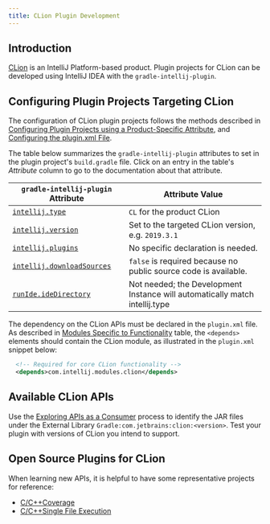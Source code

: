 ```yaml
---
title: CLion Plugin Development
---
```

<!-- Copyright 2000-2020 JetBrains s.r.o. and other contributors. Use of this source code is governed by the Apache 2.0 license that can be found in the LICENSE file. -->

## Introduction
[CLion](https://www.jetbrains.com/clion/) is an IntelliJ Platform-based product.
Plugin projects for CLion can be developed using IntelliJ IDEA with the `gradle-intellij-plugin`.

## Configuring Plugin Projects Targeting CLion
The configuration of CLion plugin projects follows the methods described in [Configuring Plugin Projects using a Product-Specific Attribute](dev_alternate_products.md#configuring-plugin-projects-using-a-product-specific-attribute), and [Configuring the plugin.xml File](dev_alternate_products.md#configuring-pluginxml).

The table below summarizes the `gradle-intellij-plugin` attributes to set in the plugin project's `build.gradle` file.
Click on an entry in the table's *Attribute* column to go to the documentation about that attribute.

| `gradle-intellij-plugin` Attribute | Attribute Value |
|-----------|-------|
| [`intellij.type`](https://github.com/JetBrains/gradle-intellij-plugin/blob/master/README.md#intellij-platform-properties) | `CL` for the product CLion  |
| [`intellij.version`](https://github.com/JetBrains/gradle-intellij-plugin/blob/master/README.md#intellij-platform-properties) | Set to the targeted CLion version, e.g. `2019.3.1` |
| [`intellij.plugins`](https://github.com/JetBrains/gradle-intellij-plugin/blob/master/README.md#intellij-platform-properties) | No specific declaration is needed. |
| [`intellij.downloadSources`](https://github.com/JetBrains/gradle-intellij-plugin/blob/master/README.md#intellij-platform-properties) | `false` is required because no public source code is available. |
| [`runIde.ideDirectory`](https://github.com/JetBrains/gradle-intellij-plugin/blob/master/README.md#running-dsl) | Not needed; the Development Instance will automatically match intellij.type |

The dependency on the CLion APIs must be declared in the `plugin.xml` file.
As described in [Modules Specific to Functionality](/basics/getting_started/plugin_compatibility.md#modules-specific-to-functionality) table, the `<depends>` elements should contain the CLion module, as illustrated in the `plugin.xml` snippet below: 

```xml
  <!-- Required for core CLion functionality -->
  <depends>com.intellij.modules.clion</depends>
```

## Available CLion APIs
Use the [Exploring APIs as a Consumer](/basics/getting_started/plugin_compatibility.md#exploring-apis-as-a-consumer) process to identify the JAR files under the External Library `Gradle:com.jetbrains:clion:<version>`.
Test your plugin with versions of CLion you intend to support.

## Open Source Plugins for CLion
When learning new APIs, it is helpful to have some representative projects for reference:
* [C/C+​+​ Coverage](https://github.com/zero9178/C-Cpp-Coverage-for-CLion)
* [C/C+​+​ Single File Execution](https://github.com/corochann/SingleFileExecutionPlugin)
